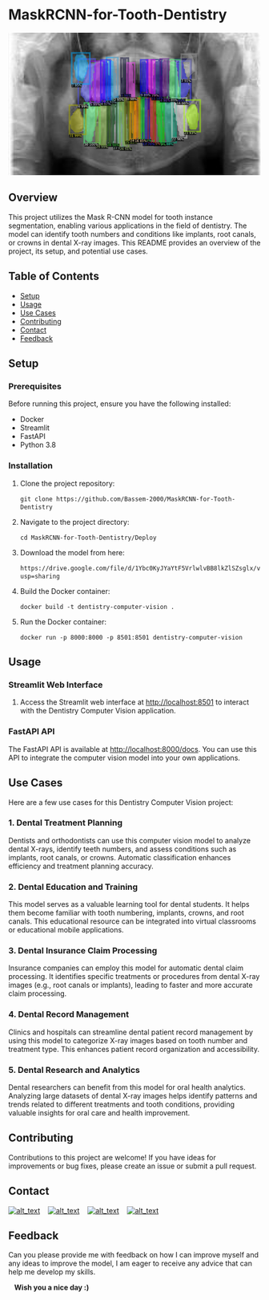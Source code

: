 # MaskRCNN-for-Tooth-Dentistry
<div align="center">
    <img src="https://github.com/Bassem-2000/MaskRCNN-for-Tooth-Dentistry/blob/main/Deploy/images/Screenshot%202023-09-09%20042132.png?raw=true">
  </div>
  
## Overview

This project utilizes the Mask R-CNN model for tooth instance segmentation, enabling various applications in the field of dentistry. The model can identify tooth numbers and conditions like implants, root canals, or crowns in dental X-ray images. This README provides an overview of the project, its setup, and potential use cases.

## Table of Contents

- [Setup](#setup)
- [Usage](#usage)
- [Use Cases](#use-cases)
- [Contributing](#contributing)
- [Contact](#Contact)
- [Feedback](#Feedback)

## Setup

### Prerequisites

Before running this project, ensure you have the following installed:

- Docker
- Streamlit
- FastAPI
- Python 3.8

### Installation

1. Clone the project repository:

    ```
   git clone https://github.com/Bassem-2000/MaskRCNN-for-Tooth-Dentistry
    ```

2. Navigate to the project directory:

   ```
   cd MaskRCNN-for-Tooth-Dentistry/Deploy
   ```

3. Download the model from here:

    ```
    https://drive.google.com/file/d/1Ybc0KyJYaYtF5VrlwlvBB8lkZlSZsglx/view?usp=sharing
    ```
    
4. Build the Docker container:

    ```
   docker build -t dentistry-computer-vision .
    ```

5. Run the Docker container:

    ```
   docker run -p 8000:8000 -p 8501:8501 dentistry-computer-vision
    ```



## Usage

### Streamlit Web Interface

1. Access the Streamlit web interface at [http://localhost:8501](http://localhost:8501) to interact with the Dentistry Computer Vision application.

### FastAPI API

The FastAPI API is available at [http://localhost:8000/docs](http://localhost:8000/docs). You can use this API to integrate the computer vision model into your own applications.

## Use Cases

Here are a few use cases for this Dentistry Computer Vision project:

### 1. Dental Treatment Planning

Dentists and orthodontists can use this computer vision model to analyze dental X-rays, identify teeth numbers, and assess conditions such as implants, root canals, or crowns. Automatic classification enhances efficiency and treatment planning accuracy.

### 2. Dental Education and Training

This model serves as a valuable learning tool for dental students. It helps them become familiar with tooth numbering, implants, crowns, and root canals. This educational resource can be integrated into virtual classrooms or educational mobile applications.

### 3. Dental Insurance Claim Processing

Insurance companies can employ this model for automatic dental claim processing. It identifies specific treatments or procedures from dental X-ray images (e.g., root canals or implants), leading to faster and more accurate claim processing.

### 4. Dental Record Management

Clinics and hospitals can streamline dental patient record management by using this model to categorize X-ray images based on tooth number and treatment type. This enhances patient record organization and accessibility.

### 5. Dental Research and Analytics

Dental researchers can benefit from this model for oral health analytics. Analyzing large datasets of dental X-ray images helps identify patterns and trends related to different treatments and tooth conditions, providing valuable insights for oral care and health improvement.


## Contributing

Contributions to this project are welcome! If you have ideas for improvements or bug fixes, please create an issue or submit a pull request.

## Contact

[<img alt="alt_text" width="30px" src="https://cdn2.iconfinder.com/data/icons/social-media-2285/512/1_Whatsapp2_colored_svg-512.png" />](https://wa.me/+201006491306)
&nbsp;&nbsp;
[<img alt="alt_text" width="30px" src="https://cdn2.iconfinder.com/data/icons/social-media-2285/512/1_Linkedin_unofficial_colored_svg-512.png" />](https://www.linkedin.com/in/bassem-ahmed-ahmed/)
&nbsp;&nbsp;
[<img alt="alt_text" width="30px" src="https://cdn4.iconfinder.com/data/icons/social-media-logos-6/512/112-gmail_email_mail-256.png" />](mailto:bassemahmed.am@gmail.com)
&nbsp;&nbsp;
[<img alt="alt_text" width="30px" src="https://cdn2.iconfinder.com/data/icons/social-media-2285/512/1_Facebook2_colored_svg-512.png" />](https://www.facebook.com/bassem.ahmed.7712/)


## Feedback

Can you please provide me with feedback on how I can improve myself and any ideas to improve the model, I am eager to receive any advice that can help me develop my skills.

&nbsp;&nbsp;
**Wish you a nice day :)**


